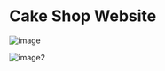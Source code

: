 # Cake Shop Website

![image](https://github.com/user-attachments/assets/433fdf9d-23f1-478c-85ed-3074b8b05fe7)

![image2](https://github.com/user-attachments/assets/68d95941-3351-4cca-9ce6-0fb441939f7d)
